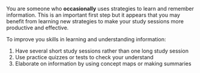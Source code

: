 You are someone who **occasionally** uses strategies to learn and remember information. This is an important first step but it appears that you may benefit from learning new strategies to make your study sessions more productive and effective.

To improve you skills in learning and understanding information:

1.	Have several short study sessions rather than one long study session
2.	Use practice quizzes or tests to check your understand 
3.	Elaborate on information by using concept maps or making summaries

